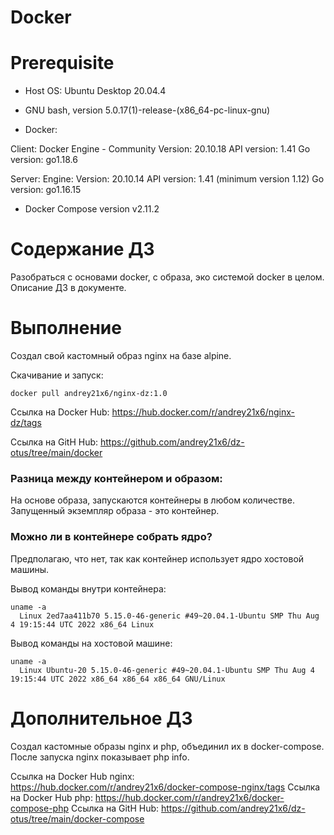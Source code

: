 # Docker

# **Prerequisite**

- Host OS: Ubuntu Desktop 20.04.4
- GNU bash, version 5.0.17(1)-release-(x86_64-pc-linux-gnu)

- Docker: 

Client: Docker Engine - Community
  Version:           20.10.18
  API version:       1.41
  Go version:        go1.18.6
  
Server:
  Engine:
  Version:          20.10.14
  API version:      1.41 (minimum version 1.12)
  Go version:       go1.16.15
  
- Docker Compose version v2.11.2

# **Содержание ДЗ**

Разобраться с основами docker, с образа, эко системой docker в целом.
Описание ДЗ в документе.

# **Выполнение**

Создал свой кастомный образ nginx на базе alpine. 

Скачивание и запуск: 
```
docker pull andrey21x6/nginx-dz:1.0
```

Ссылка на Docker Hub: https://hub.docker.com/r/andrey21x6/nginx-dz/tags

Ссылка на GitH Hub: https://github.com/andrey21x6/dz-otus/tree/main/docker


### Разница между контейнером и образом:
На основе образа, запускаются контейнеры в любом количестве. Запущенный экземпляр образа - это контейнер.

### Можно ли в контейнере собрать ядро?

Предполагаю, что нет, так как контейнер использует ядро хостовой машины.

Вывод команды внутри контейнера:
```
uname -a
  Linux 2ed7aa411b70 5.15.0-46-generic #49~20.04.1-Ubuntu SMP Thu Aug 4 19:15:44 UTC 2022 x86_64 Linux
```

Вывод команды на хостовой машине:
```
uname -a
  Linux Ubuntu-20 5.15.0-46-generic #49~20.04.1-Ubuntu SMP Thu Aug 4 19:15:44 UTC 2022 x86_64 x86_64 x86_64 GNU/Linux
```

# **Дополнительное ДЗ**

Создал кастомные образы nginx и php, объединил их в docker-compose.
После запуска nginx показывает php info.

Ссылка на Docker Hub nginx: https://hub.docker.com/r/andrey21x6/docker-compose-nginx/tags
Ссылка на Docker Hub php: https://hub.docker.com/r/andrey21x6/docker-compose-php
Ссылка на GitH Hub: https://github.com/andrey21x6/dz-otus/tree/main/docker-compose


